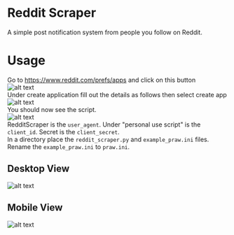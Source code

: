 # Reddit Scraper
A simple post notification system from people you follow on Reddit.

# Usage
Go to https://www.reddit.com/prefs/apps and click on this button<br>![alt text](https://i.imgur.com/C2KpTxC.png "Developer Button")<br>
Under create application fill out the details as follows then select create app<br> ![alt text](https://i.imgur.com/7Nqv4ih.png "Create App")<br>
You should now see the script.<br>
![alt text](https://i.imgur.com/uZQpS5B.png "Script")<br>
RedditScraper is the `user_agent`. Under "personal use script" is the `client_id`. Secret is the `client_secret`.<br>
In a directory place the `reddit_scraper.py` and `example_praw.ini` files. Rename the `example_praw.ini` to `praw.ini`.


## Desktop View
![alt text](https://i.imgur.com/8D4qs5P.png "Desktop View")

## Mobile View
![alt text](https://i.imgur.com/BIWBYbE.png "Mobile View")
